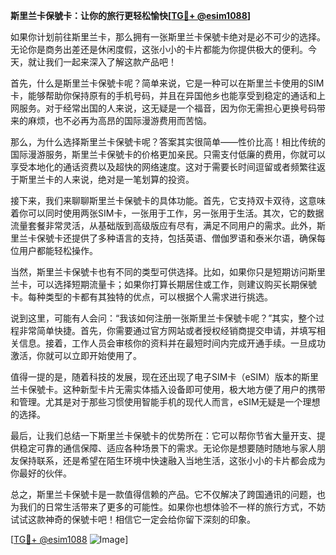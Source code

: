 **斯里兰卡保號卡：让你的旅行更轻松愉快[[TG💪+ @esim1088](https://t.me/s/esim1088)]**

如果你计划前往斯里兰卡，那么拥有一张斯里兰卡保號卡绝对是必不可少的选择。无论你是商务出差还是休闲度假，这张小小的卡片都能为你提供极大的便利。今天，就让我们一起来深入了解这款产品吧！

首先，什么是斯里兰卡保號卡呢？简单来说，它是一种可以在斯里兰卡使用的SIM卡，能够帮助你保持原有的手机号码，并且在异国他乡也能享受到稳定的通话和上网服务。对于经常出国的人来说，这无疑是一个福音，因为你无需担心更换号码带来的麻烦，也不必再为高昂的国际漫游费用而苦恼。

那么，为什么选择斯里兰卡保號卡呢？答案其实很简单——性价比高！相比传统的国际漫游服务，斯里兰卡保號卡的价格更加亲民。只需支付低廉的费用，你就可以享受本地化的通话资费以及超快的网络速度。这对于需要长时间逗留或者频繁往返于斯里兰卡的人来说，绝对是一笔划算的投资。

接下来，我们来聊聊斯里兰卡保號卡的具体功能。首先，它支持双卡双待，这意味着你可以同时使用两张SIM卡，一张用于工作，另一张用于生活。其次，它的数据流量套餐非常灵活，从基础版到高级版应有尽有，满足不同用户的需求。此外，斯里兰卡保號卡还提供了多种语言的支持，包括英语、僧伽罗语和泰米尔语，确保每位用户都能轻松操作。

当然，斯里兰卡保號卡也有不同的类型可供选择。比如，如果你只是短期访问斯里兰卡，可以选择短期流量卡；如果你打算长期居住或工作，则建议购买长期保號卡。每种类型的卡都有其独特的优点，可以根据个人需求进行挑选。

说到这里，可能有人会问：“我该如何注册一张斯里兰卡保號卡呢？”其实，整个过程非常简单快捷。首先，你需要通过官方网站或者授权经销商提交申请，并填写相关信息。接着，工作人员会审核你的资料并在最短时间内完成开通手续。一旦成功激活，你就可以立即开始使用了。

值得一提的是，随着科技的发展，现在还出现了电子SIM卡（eSIM）版本的斯里兰卡保號卡。这种新型卡片无需实体插入设备即可使用，极大地方便了用户的携带和管理。尤其是对于那些习惯使用智能手机的现代人而言，eSIM无疑是一个理想的选择。

最后，让我们总结一下斯里兰卡保號卡的优势所在：它可以帮你节省大量开支、提供稳定可靠的通信保障、适应各种场景下的需求。无论你是想要随时随地与家人朋友保持联系，还是希望在陌生环境中快速融入当地生活，这张小小的卡片都会成为你最好的伙伴。

总之，斯里兰卡保號卡是一款值得信赖的产品。它不仅解决了跨国通讯的问题，也为我们的日常生活带来了更多的可能性。如果你也想体验不一样的旅行方式，不妨试试这款神奇的保號卡吧！相信它一定会给你留下深刻的印象。

[[TG💪+ @esim1088](https://t.me/s/esim1088) ![Image](https://i.postimg.cc/4NQfJmqS/Snipaste-2025-05-13-00-14-12.png)]